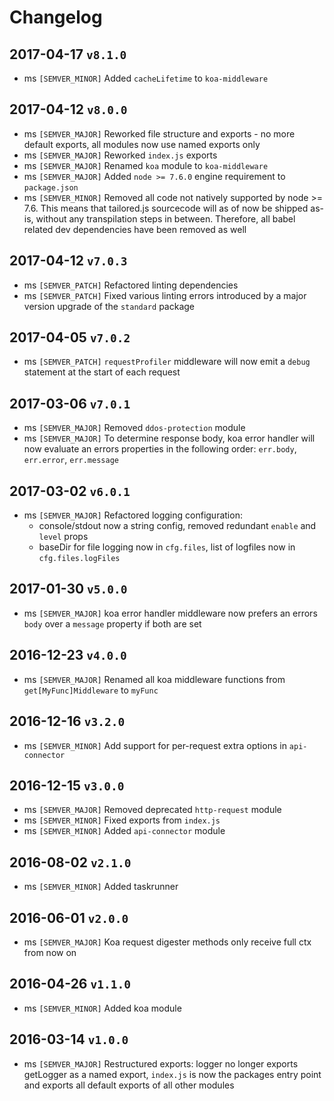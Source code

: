 # Changelog
## 2017-04-17 `v8.1.0`
* ms `[SEMVER_MINOR]` Added `cacheLifetime` to `koa-middleware`

## 2017-04-12 `v8.0.0`
* ms `[SEMVER_MAJOR]` Reworked file structure and exports - no more default exports, all modules now use named exports only
* ms `[SEMVER_MAJOR]` Reworked `index.js` exports
* ms `[SEMVER_MAJOR]` Renamed `koa` module to `koa-middleware`
* ms `[SEMVER_MAJOR]` Added `node >= 7.6.0` engine requirement to `package.json`
* ms `[SEMVER_MINOR]` Removed all code not natively supported by node >= 7.6. This means that tailored.js sourcecode will as of now be shipped as-is, without any transpilation steps in between. Therefore, all babel related dev dependencies have been removed as well

## 2017-04-12 `v7.0.3`
* ms `[SEMVER_PATCH]` Refactored linting dependencies
* ms `[SEMVER_PATCH]` Fixed various linting errors introduced by a major version upgrade of the `standard` package

## 2017-04-05 `v7.0.2`
* ms `[SEMVER_PATCH]` `requestProfiler` middleware will now emit a `debug` statement at the start of each request

## 2017-03-06 `v7.0.1`
* ms `[SEMVER_MAJOR]` Removed `ddos-protection` module
* ms `[SEMVER_MAJOR]` To determine response body, koa error handler will now evaluate an errors properties in the following order: `err.body`, `err.error`, `err.message`

## 2017-03-02 `v6.0.1`
* ms `[SEMVER_MAJOR]` Refactored logging configuration:
  - console/stdout now a string config, removed redundant `enable` and `level` props
  - baseDir for file logging now in `cfg.files`, list of logfiles now in `cfg.files.logFiles`

## 2017-01-30 `v5.0.0`
* ms `[SEMVER_MAJOR]` koa error handler middleware now prefers an errors `body` over a `message` property if both are set

## 2016-12-23 `v4.0.0`
* ms `[SEMVER_MAJOR]` Renamed all koa middleware functions from `get[MyFunc]Middleware` to `myFunc`

## 2016-12-16 `v3.2.0`
* ms `[SEMVER_MINOR]` Add support for per-request extra options in `api-connector`

## 2016-12-15 `v3.0.0`
* ms `[SEMVER_MAJOR]` Removed deprecated `http-request` module
* ms `[SEMVER_MINOR]` Fixed exports from `index.js`
* ms `[SEMVER_MINOR]` Added `api-connector` module

## 2016-08-02 `v2.1.0`
* ms `[SEMVER_MINOR]` Added taskrunner

## 2016-06-01 `v2.0.0`
* ms `[SEMVER_MAJOR]` Koa request digester methods only receive full ctx from now on

## 2016-04-26 `v1.1.0`
* ms `[SEMVER_MINOR]` Added koa module

## 2016-03-14 `v1.0.0`
* ms `[SEMVER_MAJOR]` Restructured exports: logger no longer exports getLogger as a named export, `index.js` is now the packages entry point and exports all default exports of all other modules
